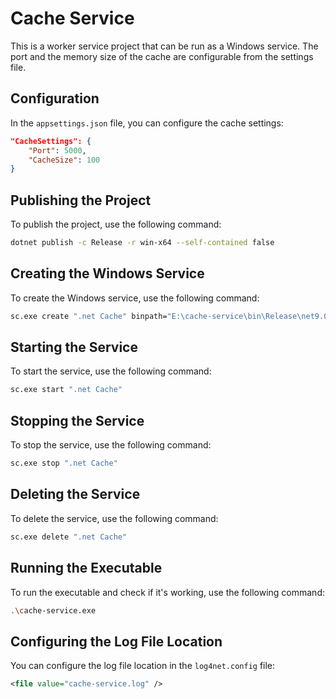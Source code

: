 # Cache Service

This is a worker service project that can be run as a Windows service. The port and the memory size of the cache are configurable from the settings file.

## Configuration

In the `appsettings.json` file, you can configure the cache settings:

```json
"CacheSettings": {
    "Port": 5000,
    "CacheSize": 100
}
```

## Publishing the Project

To publish the project, use the following command:

```sh
dotnet publish -c Release -r win-x64 --self-contained false
```

## Creating the Windows Service

To create the Windows service, use the following command:

```sh
sc.exe create ".net Cache" binpath="E:\cache-service\bin\Release\net9.0\win-x64\publish\cache-service.exe"
```

## Starting the Service

To start the service, use the following command:

```sh
sc.exe start ".net Cache"
```

## Stopping the Service

To stop the service, use the following command:

```sh
sc.exe stop ".net Cache"
```

## Deleting the Service

To delete the service, use the following command:

```sh
sc.exe delete ".net Cache"
```

## Running the Executable

To run the executable and check if it's working, use the following command:

```sh
.\cache-service.exe
```

## Configuring the Log File Location

You can configure the log file location in the `log4net.config` file:

```xml
<file value="cache-service.log" />
```